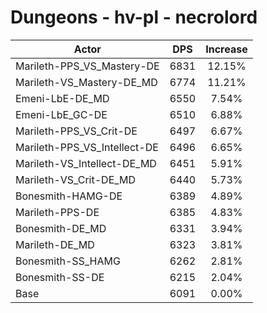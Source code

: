 # Dungeons - hv-pl - necrolord
| Actor | DPS | Increase |
|---|:---:|:---:|
|Marileth-PPS_VS_Mastery-DE|6831|12.15%|
|Marileth-VS_Mastery-DE_MD|6774|11.21%|
|Emeni-LbE-DE_MD|6550|7.54%|
|Emeni-LbE_GC-DE|6510|6.88%|
|Marileth-PPS_VS_Crit-DE|6497|6.67%|
|Marileth-PPS_VS_Intellect-DE|6496|6.65%|
|Marileth-VS_Intellect-DE_MD|6451|5.91%|
|Marileth-VS_Crit-DE_MD|6440|5.73%|
|Bonesmith-HAMG-DE|6389|4.89%|
|Marileth-PPS-DE|6385|4.83%|
|Bonesmith-DE_MD|6331|3.94%|
|Marileth-DE_MD|6323|3.81%|
|Bonesmith-SS_HAMG|6262|2.81%|
|Bonesmith-SS-DE|6215|2.04%|
|Base|6091|0.00%|

